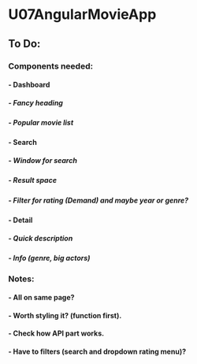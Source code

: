 # U07AngularMovieApp

## To Do:

### Components needed:

#### - Dashboard
##### - Fancy heading
##### - Popular movie list

#### - Search
##### - Window for search
##### - Result space
##### - Filter for rating (Demand) and maybe year or genre?

#### - Detail
##### - Quick description
##### - Info (genre, big actors)

### Notes:
#### - All on same page?
#### - Worth styling it? (function first).
#### - Check how API part works.
#### - Have to filters (search and dropdown rating menu)?

